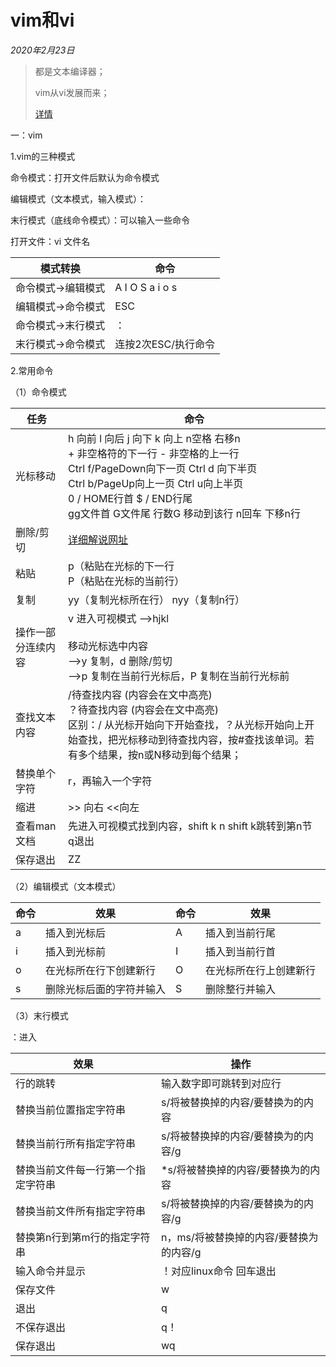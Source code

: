 # vim和vi

*2020年2月23日*

> 都是文本编译器；
>
> vim从vi发展而来；
>
> [详情](https://www.cnblogs.com/xuzhaoping/p/10296430.html)

 

一：vim

1.vim的三种模式

命令模式：打开文件后默认为命令模式

编辑模式（文本模式，输入模式）：

末行模式（底线命令模式）：可以输入一些命令

 

打开文件：vi 文件名

| 模式转换           | 命令                |
| ------------------ | ------------------- |
| 命令模式->编辑模式 | A I O S a i o s     |
| 编辑模式->命令模式 | ESC                 |
| 命令模式->末行模式 | ：                  |
| 末行模式->命令模式 | 连按2次ESC/执行命令 |

 

 

2.常用命令

（1）命令模式

| 任务               | 命令                                                         |
| ------------------ | ------------------------------------------------------------ |
| 光标移动           | h 向前  l 向后   j 向下  k 向上  n空格 右移n  <br />+ 非空格符的下一行   - 非空格的上一行  <br />Ctrl  f/PageDown向下一页 Ctrl d 向下半页  <br />Ctrl  b/PageUp向上一页   Ctrl u向上半页  <br />0 / HOME行首  $ / END行尾   <br />gg文件首 G文件尾  行数G 移动到该行 n回车 下移n行 |
| 删除/剪切          | [详细解说网址](https://www.cnblogs.com/zknublx/p/8795789.html) |
| 粘贴               | p（粘贴在光标的下一行<br />P（粘贴在光标的当前行）           |
| 复制               | yy（复制光标所在行）  nyy（复制n行）                         |
| 操作一部分连续内容 | v 进入可视模式 -->hjkl  <br /><br />移动光标选中内容<br />-->y 复制，d 删除/剪切 <br />-->p 复制在当前行光标后，P 复制在当前行光标前 |
| 查找文本内容       | /待查找内容 (内容会在文中高亮)  <br />？待查找内容 (内容会在文中高亮)<br />区别：/ 从光标开始向下开始查找，？从光标开始向上开始查找，把光标移动到待查找内容，按#查找该单词。若有多个结果，按n或N移动到每个结果； |
| 替换单个字符       | r，再输入一个字符                                            |
| 缩进               | >> 向右    <<向左                                            |
| 查看man文档        | 先进入可视模式找到内容，shift k  n  shift k跳转到第n节  q退出 |
| 保存退出           | ZZ                                                           |

 

（2）编辑模式（文本模式）

| 命令 | 效果                     | 命令 | 效果                   |
| ---- | ------------------------ | ---- | ---------------------- |
| a    | 插入到光标后             | A    | 插入到当前行尾         |
| i    | 插入到光标前             | I    | 插入到当前行首         |
| o    | 在光标所在行下创建新行   | O    | 在光标所在行上创建新行 |
| s    | 删除光标后面的字符并输入 | S    | 删除整行并输入         |

 

（3）末行模式

：进入

| 效果                               | 操作                                    |
| ---------------------------------- | --------------------------------------- |
| 行的跳转                           | 输入数字即可跳转到对应行                |
| 替换当前位置指定字符串             | s/将被替换掉的内容/要替换为的内容       |
| 替换当前行所有指定字符串           | s/将被替换掉的内容/要替换为的内容/g     |
| 替换当前文件每一行第一个指定字符串 | *s/将被替换掉的内容/要替换为的内容      |
| 替换当前文件所有指定字符串         | s/将被替换掉的内容/要替换为的内容/g     |
| 替换第n行到第m行的指定字符串       | n，ms/将被替换掉的内容/要替换为的内容/g |
| 输入命令并显示                     | ！对应linux命令  回车退出               |
| 保存文件                           | w                                       |
| 退出                               | q                                       |
| 不保存退出                         | q！                                     |
| 保存退出                           | wq                                      |